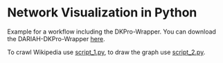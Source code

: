 Network Visualization in Python
===============================

Example for a workflow including the DKPro-Wrapper. You can download the DARIAH-DKPro-Wrapper [here](https://github.com/DARIAH-DE/DARIAH-DKPro-Wrapper).

To crawl Wikipedia use [script_1.py](https://github.com/severinsimmler/dkproExample/blob/master/script_1.py), to draw the graph use [script_2.py](https://github.com/severinsimmler/dkproExample/blob/master/script_2.py).
